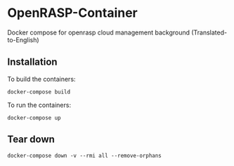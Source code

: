 # OpenRASP-Container
Docker compose for openrasp cloud management background (Translated-to-English)

## Installation
To build the containers:
```
docker-compose build
```
To run the containers:
```
docker-compose up
```
## Tear down
```
docker-compose down -v --rmi all --remove-orphans
```

